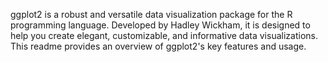 ggplot2 is a robust and versatile data visualization package for the R programming language. Developed by Hadley Wickham, it is designed to help you create elegant, customizable, and informative data visualizations. This readme provides an overview of ggplot2's key features and usage.

